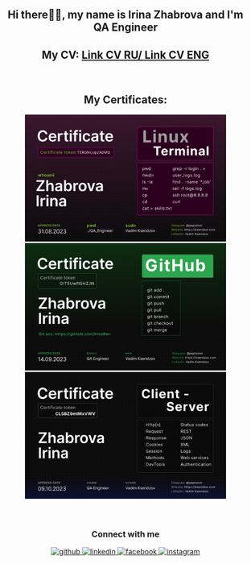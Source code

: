 ## <div align="center">Hi there👋😺, my name is Irina Zhabrova and I'm QA Engineer</div> 
## <div align="center"> My CV: <a href="https://drive.google.com/file/d/1b_D7PSMcnMfgWTNrzsSJje36IrbppfqJ/view?usp=sharing" rel="nofollow"> Link CV RU/ </a><a href="https://drive.google.com/file/d/1gcnI1bje_46ktOU21GHnLCrTQgbqiRcA/view?usp=drive_link" rel="nofollow"> Link CV ENG </a></div> 

<br/>  

## <div align="center"> My Certificates: </div> 
<div align="center">
<a href="https://github.com/IrinaRen/img/blob/main/Zhabrova%20Irina_Terminal.png?">
    <img src=https://github.com/IrinaRen/img/blob/main/Zhabrova%20Irina_Terminal.png?" title="Terminal" alt="Terminal" width="400"/>
</a>
    <a href="https://github.com/IrinaRen/img/blob/main/Zhabrova%20Irina_Git.png?" target="_blank">
        <img src=https://github.com/IrinaRen/img/blob/main/Zhabrova%20Irina_Git.png?" title="Git" alt="Git" width="400"/>
    </a>
    <a href="https://github.com/IrinaRen/img/blob/main/Zhabrova%20Irina_CLS.png?" target="_blank">
        <img src=https://github.com/IrinaRen/img/blob/main/Zhabrova%20Irina_CLS.png?" title="CLS" alt="CLS" width="400"/>
    </a>
</div>  



<br/>  
<br/>  

### <div align="center"> Connect with me </div> 
<div align="center">
<a href="https://github.com/IrinaRen" target="_blank">
<img src=https://img.shields.io/badge/github-%2324292e.svg?&style=for-the-badge&logo=github&logoColor=white alt=github style="margin-bottom: 5px;" />
</a>
<a href="https://www.linkedin.com/in/irina-jabrova-a406b3232/" target="_blank">
<img src=https://img.shields.io/badge/linkedin-%231E77B5.svg?&style=for-the-badge&logo=linkedin&logoColor=white alt=linkedin style="margin-bottom: 5px;" />
</a>
<a href="https://www.facebook.com/jabrova.irina/" target="_blank">
<img src=https://img.shields.io/badge/facebook-%232E87FB.svg?&style=for-the-badge&logo=facebook&logoColor=white alt=facebook style="margin-bottom: 5px;" />
</a>
<a href="https://www.instagram.com/zhabrova_irina/" target="_blank">
<img src=https://img.shields.io/badge/instagram-%23000000.svg?&style=for-the-badge&logo=instagram&logoColor=white alt=instagram style="margin-bottom: 5px;" />
</a>  
</div>  
